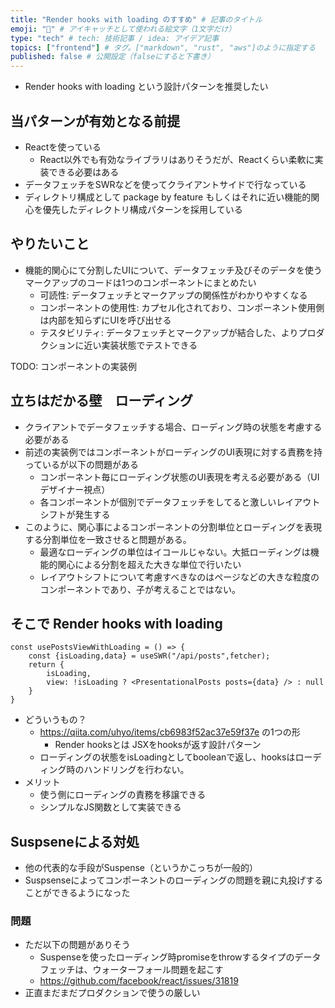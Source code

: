 ```yaml
---
title: "Render hooks with loading のすすめ" # 記事のタイトル
emoji: "🐺" # アイキャッチとして使われる絵文字（1文字だけ）
type: "tech" # tech: 技術記事 / idea: アイデア記事
topics: ["frontend"] # タグ。["markdown", "rust", "aws"]のように指定する
published: false # 公開設定（falseにすると下書き）
---
```


- Render hooks with loading という設計パターンを推奨したい

## 当パターンが有効となる前提

- Reactを使っている
  - React以外でも有効なライブラリはありそうだが、Reactくらい柔軟に実装できる必要はある
- データフェッチをSWRなどを使ってクライアントサイドで行なっている 
- ディレクトリ構成として package by feature もしくはそれに近い機能的関心を優先したディレクトリ構成パターンを採用している

## やりたいこと
- 機能的関心にて分割したUIについて、データフェッチ及びそのデータを使うマークアップのコードは1つのコンポーネントにまとめたい
  - 可読性: データフェッチとマークアップの関係性がわかりやすくなる
  - コンポーネントの使用性: カプセル化されており、コンポーネント使用側は内部を知らずにUIを呼び出せる
  - テスタビリティ: データフェッチとマークアップが結合した、よりプロダクションに近い実装状態でテストできる

TODO: コンポーネントの実装例

## 立ちはだかる壁　ローディング

- クライアントでデータフェッチする場合、ローディング時の状態を考慮する必要がある
- 前述の実装例ではコンポーネントがローディングのUI表現に対する責務を持っているが以下の問題がある
  - コンポーネント毎にローディング状態のUI表現を考える必要がある（UIデザイナー視点）
  - 各コンポーネントが個別でデータフェッチをしてると激しいレイアウトシフトが発生する
- このように、関心事によるコンポーネントの分割単位とローディングを表現する分割単位を一致させると問題がある。
  - 最適なローディングの単位はイコールじゃない。大抵ローディングは機能的関心による分割を超えた大きな単位で行いたい
  - レイアウトシフトについて考慮すべきなのはページなどの大きな粒度のコンポーネントであり、子が考えることではない。

## そこで Render hooks with loading

```tsx
const usePostsViewWithLoading = () => {
    const {isLoading,data} = useSWR("/api/posts",fetcher);
    return {
        isLoading,
        view: !isLoading ? <PresentationalPosts posts={data} /> : null
    }
}
```

- どういうもの？
  - https://qiita.com/uhyo/items/cb6983f52ac37e59f37e の1つの形
    - Render hooksとは JSXをhooksが返す設計パターン
  - ローディングの状態をisLoadingとしてbooleanで返し、hooksはローディング時のハンドリングを行わない。
- メリット
  - 使う側にローディングの責務を移譲できる
  - シンプルなJS関数として実装できる

## Suspseneによる対処
- 他の代表的な手段がSuspense（というかこっちが一般的）
- Suspsenseによってコンポーネントのローディングの問題を親に丸投げすることができるようになった

### 問題
- ただ以下の問題がありそう
  - Suspenseを使ったローディング時promiseをthrowするタイプのデータフェッチは、ウォーターフォール問題を起こす
  - https://github.com/facebook/react/issues/31819
- 正直まだまだプロダクションで使うの厳しい

